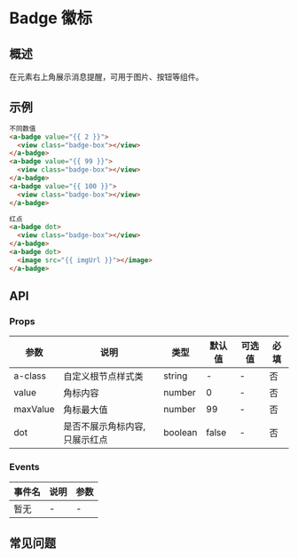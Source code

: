 # Badge 徽标

## 概述

在元素右上角展示消息提醒，可用于图片、按钮等组件。

## 示例

```html
不同数值
<a-badge value="{{ 2 }}">
  <view class="badge-box"></view>
</a-badge>
<a-badge value="{{ 99 }}">
  <view class="badge-box"></view>
</a-badge>
<a-badge value="{{ 100 }}">
  <view class="badge-box"></view>
</a-badge>

红点
<a-badge dot>
  <view class="badge-box"></view>
</a-badge>
<a-badge dot>
  <image src="{{ imgUrl }}"></image>
</a-badge>
```

## API

### Props

| 参数     | 说明                           | 类型    | 默认值 | 可选值 | 必填 |
| -------- | ------------------------------ | ------- | ------ | ------ | ---- |
| a-class  | 自定义根节点样式类             | string  | -      | -      | 否   |
| value    | 角标内容                       | number  | 0      | -      | 否   |
| maxValue | 角标最大值                     | number  | 99     | -      | 否   |
| dot      | 是否不展示角标内容, 只展示红点 | boolean | false  | -      | 否   |

### Events

| 事件名 | 说明 | 参数 |
| ------ | ---- | ---- |
| 暂无   | -    | -    |

## 常见问题
